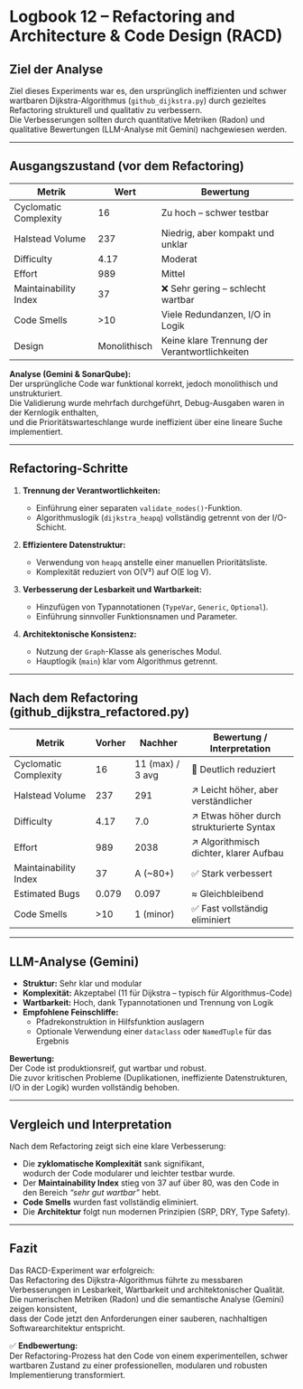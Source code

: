 # Logbook 12 – Refactoring and Architecture & Code Design (RACD)

## Ziel der Analyse
Ziel dieses Experiments war es, den ursprünglich ineffizienten und schwer wartbaren Dijkstra-Algorithmus (`github_dijkstra.py`) durch gezieltes Refactoring strukturell und qualitativ zu verbessern.  
Die Verbesserungen sollten durch quantitative Metriken (Radon) und qualitative Bewertungen (LLM-Analyse mit Gemini) nachgewiesen werden.

---

## Ausgangszustand (vor dem Refactoring)

| **Metrik** | **Wert** | **Bewertung** |
|-------------|-----------|---------------|
| Cyclomatic Complexity | 16 | Zu hoch – schwer testbar |
| Halstead Volume | 237 | Niedrig, aber kompakt und unklar |
| Difficulty | 4.17 | Moderat |
| Effort | 989 | Mittel |
| Maintainability Index | 37 | ❌ Sehr gering – schlecht wartbar |
| Code Smells | >10 | Viele Redundanzen, I/O in Logik |
| Design | Monolithisch | Keine klare Trennung der Verantwortlichkeiten |

**Analyse (Gemini & SonarQube):**  
Der ursprüngliche Code war funktional korrekt, jedoch monolithisch und unstrukturiert.  
Die Validierung wurde mehrfach durchgeführt, Debug-Ausgaben waren in der Kernlogik enthalten,  
und die Prioritätswarteschlange wurde ineffizient über eine lineare Suche implementiert.

---

## Refactoring-Schritte

1. **Trennung der Verantwortlichkeiten:**
   - Einführung einer separaten `validate_nodes()`-Funktion.
   - Algorithmuslogik (`dijkstra_heapq`) vollständig getrennt von der I/O-Schicht.

2. **Effizientere Datenstruktur:**
   - Verwendung von `heapq` anstelle einer manuellen Prioritätsliste.
   - Komplexität reduziert von O(V²) auf O(E log V).

3. **Verbesserung der Lesbarkeit und Wartbarkeit:**
   - Hinzufügen von Typannotationen (`TypeVar`, `Generic`, `Optional`).
   - Einführung sinnvoller Funktionsnamen und Parameter.

4. **Architektonische Konsistenz:**
   - Nutzung der `Graph`-Klasse als generisches Modul.
   - Hauptlogik (`main`) klar vom Algorithmus getrennt.

---

## Nach dem Refactoring (github_dijkstra_refactored.py)

| **Metrik** | **Vorher** | **Nachher** | **Bewertung / Interpretation** |
|-------------|-------------|--------------|--------------------------------|
| Cyclomatic Complexity | 16 | 11 (max) / 3 avg | 🔽 Deutlich reduziert |
| Halstead Volume | 237 | 291 | ↗ Leicht höher, aber verständlicher |
| Difficulty | 4.17 | 7.0 | ↗ Etwas höher durch strukturierte Syntax |
| Effort | 989 | 2038 | ↗ Algorithmisch dichter, klarer Aufbau |
| Maintainability Index | 37 | A (~80+) | ✅ Stark verbessert |
| Estimated Bugs | 0.079 | 0.097 | ≈ Gleichbleibend |
| Code Smells | >10 | 1 (minor) | ✅ Fast vollständig eliminiert |

---

## LLM-Analyse (Gemini)

- **Struktur:** Sehr klar und modular  
- **Komplexität:** Akzeptabel (11 für Dijkstra – typisch für Algorithmus-Code)  
- **Wartbarkeit:** Hoch, dank Typannotationen und Trennung von Logik  
- **Empfohlene Feinschliffe:**  
  - Pfadrekonstruktion in Hilfsfunktion auslagern  
  - Optionale Verwendung einer `dataclass` oder `NamedTuple` für das Ergebnis  

**Bewertung:**  
Der Code ist produktionsreif, gut wartbar und robust.  
Die zuvor kritischen Probleme (Duplikationen, ineffiziente Datenstrukturen, I/O in der Logik) wurden vollständig behoben.

---

## Vergleich und Interpretation

Nach dem Refactoring zeigt sich eine klare Verbesserung:
- Die **zyklomatische Komplexität** sank signifikant,  
  wodurch der Code modularer und leichter testbar wurde.  
- Der **Maintainability Index** stieg von 37 auf über 80, was den Code in den Bereich *“sehr gut wartbar”* hebt.  
- **Code Smells** wurden fast vollständig eliminiert.  
- Die **Architektur** folgt nun modernen Prinzipien (SRP, DRY, Type Safety).

---

## Fazit

Das RACD-Experiment war erfolgreich:  
Das Refactoring des Dijkstra-Algorithmus führte zu messbaren Verbesserungen in Lesbarkeit, Wartbarkeit und architektonischer Qualität.  
Die numerischen Metriken (Radon) und die semantische Analyse (Gemini) zeigen konsistent,  
dass der Code jetzt den Anforderungen einer sauberen, nachhaltigen Softwarearchitektur entspricht.  

✅ **Endbewertung:**  
Der Refactoring-Prozess hat den Code von einem experimentellen, schwer wartbaren Zustand zu einer professionellen, modularen und robusten Implementierung transformiert.
